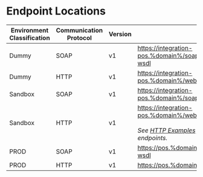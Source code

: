 # Endpoint Locations


Environment<br/>Classification | Communication<br/>Protocol | Version | URL
----------|----------|----------|----------
Dummy | SOAP | v1 | <a href="https://integration-pos.%domain%/soap/v1/TestService.svc?wsdl">https://integration-pos.%domain%/soap/v1/TestService.svc?wsdl</a>
Dummy | HTTP | v1 | <a href="https://integration-pos.%domain%/webapi/v1/Test">https://integration-pos.%domain%/webapi/v1/Test</a>
Sandbox | SOAP | v1 | <a href="https://integration-pos.%domain%/soap/v1/Service.svc?wsdl">https://integration-pos.%domain%/soap/v1/Service.svc?wsdl</a>
Sandbox | HTTP | v1 | <a href="https://integration-pos.%domain%/webapi/v1/">https://integration-pos.%domain%/webapi/v1/</a><br/><br/><em>See <a href="/pos/api_information/http_examples/">HTTP Examples</a> for a list of specific endpoints.</em>
PROD | SOAP | v1 | <a href="https://pos.%domain%/soap/v1/Service.svc?wsdl">https://pos.%domain%/soap/v1/Service.svc?wsdl</a>
PROD | HTTP | v1 | <a href="https://pos.%domain%/webapi/v1/">https://pos.%domain%/webapi/v1/</a>

